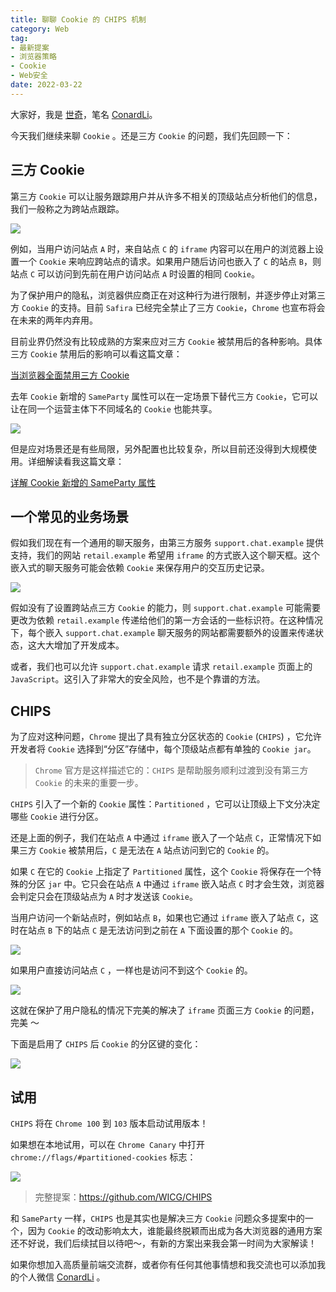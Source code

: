 ```yaml
---
title: 聊聊 Cookie 的 CHIPS 机制
category: Web
tag: 
- 最新提案
- 浏览器策略
- Cookie
- Web安全
date: 2022-03-22	
---
```


大家好，我是 [世奇](https://mp.weixin.qq.com/s?__biz=Mzk0MDMwMzQyOA==&mid=2247493407&idx=1&sn=41b8782a3bdc75b211206b06e1929a58&chksm=c2e11234f5969b22a0d7fd50ec32be9df13e2caeef186b30b5d653836b0725def8ccd58a56cf#rd)，笔名 [ConardLi](https://mp.weixin.qq.com/s?__biz=Mzk0MDMwMzQyOA==&mid=2247493407&idx=1&sn=41b8782a3bdc75b211206b06e1929a58&chksm=c2e11234f5969b22a0d7fd50ec32be9df13e2caeef186b30b5d653836b0725def8ccd58a56cf#rd)。

今天我们继续来聊 `Cookie` 。还是三方 `Cookie` 的问题，我们先回顾一下：

## 三方 Cookie

第三方 `Cookie` 可以让服务跟踪用户并从许多不相关的顶级站点分析他们的信息，我们一般称之为跨站点跟踪。

![](https://p3-juejin.byteimg.com/tos-cn-i-k3u1fbpfcp/0e51cc7491ea4eb6bfca631220df5afc~tplv-k3u1fbpfcp-zoom-1.image)

例如，当用户访问站点 `A` 时，来自站点 `C` 的 `iframe` 内容可以在用户的浏览器上设置一个 `Cookie` 来响应跨站点的请求。如果用户随后访问也嵌入了 `C` 的站点 `B`，则站点 `C` 可以访问到先前在用户访问站点 `A` 时设置的相同 `Cookie`。

为了保护用户的隐私，浏览器供应商正在对这种行为进行限制，并逐步停止对第三方 `Cookie` 的支持。目前 `Safira` 已经完全禁止了三方 `Cookie`，`Chrome` 也宣布将会在未来的两年内弃用。

目前业界仍然没有比较成熟的方案来应对三方 `Cookie` 被禁用后的各种影响。具体三方 `Cookie` 禁用后的影响可以看这篇文章：

[当浏览器全面禁用三方 Cookie](https://mp.weixin.qq.com/s?__biz=Mzk0MDMwMzQyOA==&mid=2247490361&idx=1&sn=ebc8dcc4d095cc7ba748827dff158f2b&source=41#wechat_redirect)


去年 `Cookie` 新增的 `SameParty` 属性可以在一定场景下替代三方 `Cookie`，它可以让在同一个运营主体下不同域名的 `Cookie` 也能共享。

![](https://p3-juejin.byteimg.com/tos-cn-i-k3u1fbpfcp/8cfc724c4825466ba157a2419df5090f~tplv-k3u1fbpfcp-zoom-1.image)

但是应对场景还是有些局限，另外配置也比较复杂，所以目前还没得到大规模使用。详细解读看我这篇文章：


[详解 Cookie 新增的 SameParty 属性](https://mp.weixin.qq.com/s?__biz=Mzk0MDMwMzQyOA==&mid=2247490863&idx=1&sn=a9cfa840c4c2c664aab28b6c70245dc9&chksm=c2e2e804f5956112bc39d08c696ba232949d58cf447387bcbfc330a3d4cd6eb84d2e082e4dea&token=406950475&lang=zh_CN#rd)

## 一个常见的业务场景

假如我们现在有一个通用的聊天服务，由第三方服务 `support.chat.example` 提供支持，我们的网站 `retail.example` 希望用 `iframe` 的方式嵌入这个聊天框。这个嵌入式的聊天服务可能会依赖 `Cookie` 来保存用户的交互历史记录。


![](https://p3-juejin.byteimg.com/tos-cn-i-k3u1fbpfcp/d0f9de791d954412bd23b6e5f13d9028~tplv-k3u1fbpfcp-zoom-1.image)


假如没有了设置跨站点三方 `Cookie` 的能力，则 `support.chat.example` 可能需要更改为依赖 `retail.example` 传递给他们的第一方会话的一些标识符。在这种情况下，每个嵌入 `support.chat.example` 聊天服务的网站都需要额外的设置来传递状态，这大大增加了开发成本。


或者，我们也可以允许 `support.chat.example` 请求 `retail.example` 页面上的 `JavaScript`。这引入了非常大的安全风险，也不是个靠谱的方法。

## CHIPS

为了应对这种问题，`Chrome` 提出了具有独立分区状态的 `Cookie` (`CHIPS`) ，它允许开发者将 `Cookie` 选择到“分区”存储中，每个顶级站点都有单独的 `Cookie jar`。

> `Chrome` 官方是这样描述它的：`CHIPS` 是帮助服务顺利过渡到没有第三方 `Cookie` 的未来的重要一步。

`CHIPS` 引入了一个新的 `Cookie` 属性：`Partitioned` ，它可以让顶级上下文分决定哪些 `Cookie` 进行分区。

还是上面的例子，我们在站点 `A` 中通过 `iframe` 嵌入了一个站点 `C`，正常情况下如果三方 `Cookie` 被禁用后，`C` 是无法在 `A` 站点访问到它的 `Cookie` 的。

如果 `C` 在它的 `Cookie` 上指定了 `Partitioned` 属性，这个 `Cookie` 将保存在一个特殊的分区 `jar` 中。它只会在站点 `A` 中通过 `iframe` 嵌入站点 `C` 时才会生效，浏览器会判定只会在顶级站点为 `A` 时才发送该 `Cookie`。


当用户访问一个新站点时，例如站点 `B`，如果也它通过 `iframe` 嵌入了站点 `C`，这时在站点 `B` 下的站点 `C` 是无法访问到之前在 `A` 下面设置的那个 `Cookie` 的。


![](https://p3-juejin.byteimg.com/tos-cn-i-k3u1fbpfcp/cca9293d013a4af096a5bc15fcddf445~tplv-k3u1fbpfcp-zoom-1.image)

如果用户直接访问站点 `C` ，一样也是访问不到这个 `Cookie` 的。


![](https://p3-juejin.byteimg.com/tos-cn-i-k3u1fbpfcp/e348c03d234c41edba5d4c0a3844fb40~tplv-k3u1fbpfcp-zoom-1.image)


这就在保护了用户隐私的情况下完美的解决了 `iframe` 页面三方 `Cookie` 的问题，完美 ～

下面是启用了 `CHIPS` 后 `Cookie` 的分区键的变化：

![](https://p3-juejin.byteimg.com/tos-cn-i-k3u1fbpfcp/fe6713aa477c47e69f4fa46a55397b65~tplv-k3u1fbpfcp-zoom-1.image)


## 试用

`CHIPS` 将在 `Chrome 100` 到 `103` 版本启动试用版本！

如果想在本地试用，可以在 `Chrome Canary` 中打开 `chrome://flags/#partitioned-cookies` 标志：

![](https://p3-juejin.byteimg.com/tos-cn-i-k3u1fbpfcp/670fc9b8afd14fee81412af71b72e1c5~tplv-k3u1fbpfcp-zoom-1.image)


> 完整提案：https://github.com/WICG/CHIPS

和 `SameParty` 一样，`CHIPS` 也是其实也是解决三方 `Cookie` 问题众多提案中的一个，因为 `Cookie` 的改动影响太大，谁能最终脱颖而出成为各大浏览器的通用方案还不好说，我们后续拭目以待吧～，有新的方案出来我会第一时间为大家解读！


如果你想加入高质量前端交流群，或者你有任何其他事情想和我交流也可以添加我的个人微信 [ConardLi](https://mp.weixin.qq.com/s?__biz=Mzk0MDMwMzQyOA==&mid=2247493407&idx=1&sn=41b8782a3bdc75b211206b06e1929a58&chksm=c2e11234f5969b22a0d7fd50ec32be9df13e2caeef186b30b5d653836b0725def8ccd58a56cf#rd) 。
